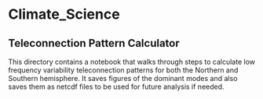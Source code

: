 # Climate_Science

## Teleconnection Pattern Calculator

This directory contains a notebook that walks through steps to calculate low frequency variability teleconnection patterns for both the Northern and Southern hemisphere. It saves figures of the dominant modes and also saves them as netcdf files to be used for future analysis if needed. 

